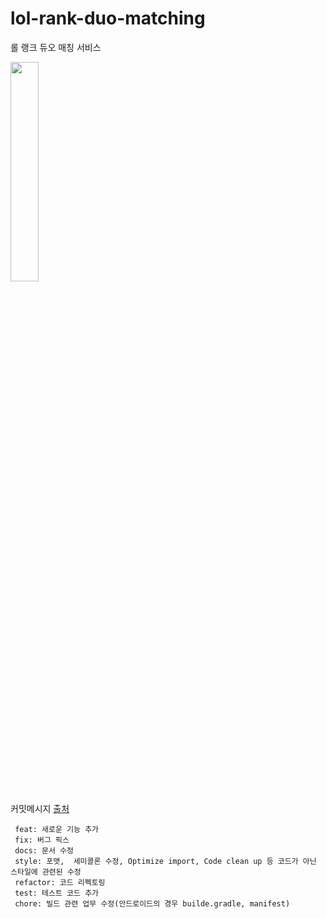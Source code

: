 # lol-rank-duo-matching
롤 랭크 듀오 매칭 서비스

<img src="https://user-images.githubusercontent.com/37071007/111019615-c2a08480-8403-11eb-9a26-a79a0a567eb1.png" width="30%"></img>

커밋메시지 [출처](https://blog.ull.im/engineering/2019/03/10/logs-on-git.html)
     
      
     feat: 새로운 기능 추가 
     fix: 버그 픽스 
     docs: 문서 수정
     style: 포맷,  세미콜론 수정, Optimize import, Code clean up 등 코드가 아닌 스타일에 관련된 수정 
     refactor: 코드 리펙토링
     test: 테스트 코드 추가
     chore: 빌드 관련 업무 수정(안드로이드의 경우 builde.gradle, manifest)
